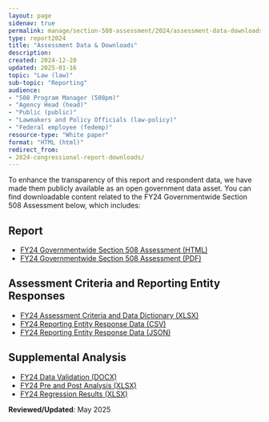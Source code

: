 ```yaml
---
layout: page
sidenav: true
permalink: manage/section-508-assessment/2024/assessment-data-downloads/
type: report2024
title: "Assessment Data & Downloads"
description: 
created: 2024-12-20
updated: 2025-01-16
topic: "Law (law)"
sub-topic: "Reporting"
audience:
- "508 Program Manager (508pm)"
- "Agency Head (head)"
- "Public (public)"
- "Lawmakers and Policy Officials (law-policy)"
- "Federal employee (fedemp)"
resource-type: "White paper"
format: "HTML (html)"
redirect_from:
- 2024-congressional-report-downloads/
---
```

To enhance the transparency of this report and respondent data, we have made them publicly available as an open government data asset. You can find downloadable content related to the FY24 Governmentwide Section 508 Assessment below, which includes:

## Report

* <a href="manage/section-508-assessment/2024/message-from-gsa-administrator/">FY24 Governmentwide Section 508 Assessment (HTML)</a>
* <a href="https://assets.section508.gov/assets/files/assessment/2024/FY24%20Governmentwide%20Section%20508%20Assessment.pdf" target="_blank" class="usa-link--external">FY24 Governmentwide Section 508 Assessment (PDF)</a>

## Assessment Criteria and Reporting Entity Responses

* <a href="https://assets.section508.gov/assets/files/assessment/2024/Data%20Dictionary%20for%20FY24%20Governmentwide%20Section%20508%20Assessment%20Final.xlsx" target="_blank" class="usa-link--external">FY24 Assessment Criteria and Data Dictionary (XLSX)</a>
* <a href="https://assets.section508.gov/assets/files/assessment/2024/Reporting%20Entity%20Response%20Data%20for%20FY24%20Governmentwide%20Section%20508%20Assessment.csv" target="_blank" class="usa-link--external">FY24 Reporting Entity Response Data (CSV)</a>
* <a href="https://assets.section508.gov/assets/files/assessment/2024/Reporting%20Entity%20Response%20Data%20for%20FY24%20Governmentwide%20Section%20508%20Assessment.json" target="_blank" class="usa-link--external">FY24 Reporting Entity Response Data (JSON)</a>

## Supplemental Analysis 

* <a href="https://assets.section508.gov/assets/files/assessment/2024/Data%20Validation%20for%20FY24%20Governmentwide%20Annual%20Assessment.docx" target="_blank" class="usa-link--external">FY24 Data Validation (DOCX)</a>
* <a href="https://assets.section508.gov/assets/files/assessment/2024/Pre%20and%20Post%20Analysis%20For%20FY24%20Governmentwide%20Section%20508%20Assessment.xlsx" target="_blank" class="usa-link--external">FY24 Pre and Post Analysis (XLSX)</a>
* <a href="https://assets.section508.gov/assets/files/assessment/2024/Regression%20Results%20for%20FY24%20Governmentwide%20Section%20508%20Assessment.xlsx" target="_blank" class="usa-link--external">FY24 Regression Results (XLSX)</a>


**Reviewed/Updated**: May 2025